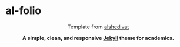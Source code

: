 # al-folio

<div align="center">

Template from [alshedivat](https://alshedivat.github.io/al-folio/)

**A simple, clean, and responsive [Jekyll](https://jekyllrb.com/) theme for academics.**

